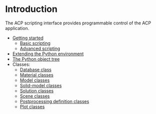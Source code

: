 # Introduction

The ACP scripting interface provides programmable control of the ACP application.

* [Getting started](getting_started_acp.md)
  * [Basic scripting](getting_started_acp.md#basic-scripting)
  * [Advanced scripting](getting_started_acp.md#advanced-scripting)
* [Extending the Python environment](extending_python_environment.md)  
* [The Python object tree](python_object_tree.md)
* Classes:
  * [Database class](db_database.md)
  * [Material classes](classes_materialdata.md)
  * [Model classes](classes_model.md)
  * [Solid-model classes](classes_solid_model.md)
  * [Solution classes](classes_solution.md)
  * [Scene classes](classes_scene.md)
  * [Postprocessing definition classes](classes_postprocessing_definitions.md)
  * [Plot classes](classes_plot.md)
